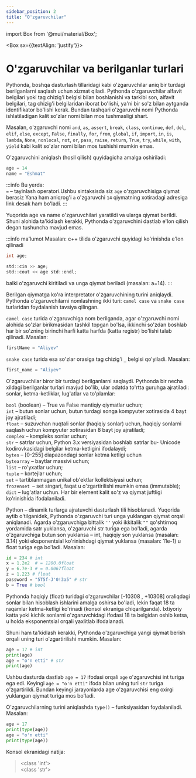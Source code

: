 ```yaml
---
sidebar_position: 2
title: "O'zgaruvchilar"
---
```

import Box from '@mui/material/Box';

<Box sx={{textAlign: 'justify'}}>

# O'zgaruvchilar va berilganlar turlari
Pythonda, boshqa dasturlash tillaridagi kabi o'zgaruvchilar aniq bir turdagi
berilganlarni saqlash uchun xizmat qiladi. Pythonda o'zgaruvchilar alfavit belgilari
yoki tag chizig'i belgisi bilan boshlanishi va tarkibi son, alfavit belgilari, tag
chizig'i belgilaridan iborat bo'lishi, ya'ni bir so'z bilan aytganda identifikator
bo'lishi kerak. Bundan tashqari o'zgaruvchi nomi Pythonda ishlatiladigan kalit
so'zlar nomi bilan mos tushmasligi shart.

Masalan, o'zgaruvchi nomi `and`, `as`,
`assert`, `break`, `class`, `continue`, `def`, `del`, `elif`, `else`,
`except`, `False`, `finally`, `for`, `from`,
`global`, `if`, `import`, `in`, `is`, `lambda`, `None`, `nonlocal`,
`not`, `or`, `pass`, `raise`, `return`, `True`,
`try`, `while`, `with`, `yield` kabi kalit so'zlar nomi bilan mos tushishi mumkin emas.
    
O'zgaruvchini aniqlash (hosil qilish) quyidagicha amalga oshiriladi:
```python
age = 14
name = "Eshmat"
```
:::info Bu yerda:  
`=` – tayinlash operatori.Ushbu sintaksisda siz `age` o'zgaruvchisiga qiymat berasiz
Yana ham aniqrog'i `a` o'zgaruvchi `14` qiymatning xotiradagi adresiga link desak ham bo'ladi.
:::

Yuqorida age va name o'zgaruvchilari yaratildi va ularga qiymat berildi. Shuni
alohida ta'kidlash kerakki, Pythonda o'zgaruvchini dastlab e'lon qilish degan
tushuncha mavjud emas.  

:::info ma'lumot
Masalan: c++ tilida o'zgaruvchi quyidagi ko'rinishda e'lon qilinadi 
```c
int age;

std::cin >> age;
std::cout << age std::endl; 
```
balki o'zgaruvchi kiritiladi va unga qiymat beriladi (masalan: a=14).
:::

Berilgan qiymatga ko'ra interpretator o'zgaruvchining turini aniqlaydi.
Pythonda o'zgaruvchilarni nomlashning ikki turi: `camel case` va `snake case`
turlaridan foydalanish tavsiya qilingan.

`camel case` turida o'zgaruvchiga nom berilganda, agar o'zgaruvchi nomi
alohida so'zlar birikmasidan tashkil topgan bo'lsa, ikkinchi so'zdan boshlab har bir
so'zning birinchi harfi katta harfda (katta registr) bo'lishi talab qilinadi. Masalan:
```python
firstName = "Aliyev"
```

`snake case` turida esa so'zlar orasiga tag chizig'i `_` belgisi
qo'yiladi. Masalan:
```python
first_name = "Aliyev"
```
O'zgaruvchilar biror bir turdagi berilganlarni saqlaydi. Pythonda bir necha
xildagi berilganlar turlari mavjud bo'lib, ular odatda to'rtta guruhga ajratiladi:
sonlar, ketma-ketliklar, lug'atlar va to'plamlar:


`bool` (boolean) – True va False mantiqiy qiymatlar uchun;  
`int` – butun sonlar uchun, butun turdagi songa kompyuter xotirasida 4 bayt joy ajratiladi;  
`float` – suzuvchan nuqtali sonlar (haqiqiy sonlar) uchun, haqiqiy sonlarni saqlash uchun kompyuter xotirasidan 8 bayt joy ajratiladi;  
`complex` – kompleks sonlar uchun;  
`str` – satrlar uchun, Python 3.x versiyasidan boshlab satrlar bu- Unicode kodirovkasidagi belgilar ketma-ketligini ifodalaydi;  
`bytes` – [0-255] diapazondagi sonlar ketma ketligi uchun  
`bytearray` – baytlar massivi uchun;  
`list` – ro'yхatlar uchun;  
`tuple` – kortejlar uchun;  
`set` – tartiblanmagan unikal ob'ektlar kollektsiyasi uchun;  
`frozenset `– set singari, faqat u o'zgartirilishi mumkin emas (immutable);  
`dict` – lug'atlar uchun. Har bir element kalit so'z va qiymat juftligi ko'rinishida ifodalaniladi.  

Python – dinamik turlarga ajratuvchi dasturlash tili hisoblanadi. Yuqorida
aytib o'tilganidek, Pythonda o'zgaruvchi turi unga yuklangan qiymat orqali
aniqlanadi. Agarda o'zgaruvchiga bittalik `''` yoki ikkitalik `""` qo'shtirnoq
yordamida satr yuklansa, o'zgaruvchi str turiga ega bo'ladi, agarda o'zgaruvchiga
butun son yuklansa – int, haqiqiy son yuklansa (masalan: 3.14) yoki eksponentsial
ko'rinishdagi qiymat yuklansa (masalan: 11e-1) u float turiga ega bo'ladi.
Masalan:
```python
id = 234 # int
x = 1.2e2  # = 1200.0float
y = 6.7e-3 # = 0.0067float
z = 1.223 # float 
password = "5T5f-J'0!3a5" # str
b = True # bool
```

Pythonda haqiqiy (float) turidagi o'zgaruvchilar [-10308 , +10308] oraliqdagi
sonlar bilan hisoblash ishlarini amalga oshirsa bo'ladi, lekin faqat 18 ta raqamlar
ketma-ketligi ko'rinadi (konsol ekraniga chiqarilganda). Ixtiyoriy katta yoki
kichik sonlarni o'zgaruvchidagi ifodasi 18 ta belgidan oshib ketsa, u holda
eksponentsial orqali yaxlitlab ifodalanadi.

Shuni ham ta'kidlash kerakki, Pythonda o'zgaruvchiga yangi qiymat berish
orqali uning turi o'zgartirilishi mumkin. Masalan:
```python
age = 17 # int
print(age)
age = "o'n etti" # str
print(age)
```

Ushbu dasturda dastlab `age = 17` ifodasi orqali `age` o'zgaruvchisi int turiga
ega edi. Keyingi `age = "o'n etti"` ifoda bilan uning turi `str` turiga o'zgartirildi.
Bundan keyingi jarayonlarda age o'zgaruvchisi eng oxirgi yuklangan qiymat turiga
mos bo'ladi.

O'zgaruvchilarning turini aniqlashda `type()` – funksiyasidan foydalaniladi.
Masalan:
```python
age = 17
print(type(age))
age = "o'n etti"
print(type(age))
```
Konsol ekranidagi natija:
> &lt;class 'int'&gt;  
&lt;class 'str'&gt;
</Box>
